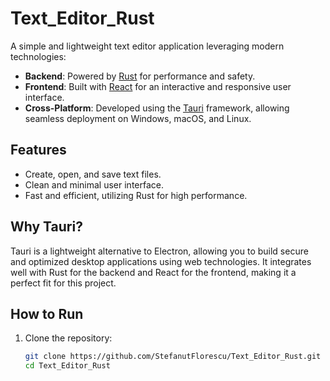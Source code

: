 # Text_Editor_Rust

A simple and lightweight text editor application leveraging modern technologies:

- **Backend**: Powered by [Rust](https://www.rust-lang.org/) for performance and safety.
- **Frontend**: Built with [React](https://reactjs.org/) for an interactive and responsive user interface.
- **Cross-Platform**: Developed using the [Tauri](https://tauri.app/) framework, allowing seamless deployment on Windows, macOS, and Linux.

## Features
- Create, open, and save text files.
- Clean and minimal user interface.
- Fast and efficient, utilizing Rust for high performance.

## Why Tauri?
Tauri is a lightweight alternative to Electron, allowing you to build secure and optimized desktop applications using web technologies. It integrates well with Rust for the backend and React for the frontend, making it a perfect fit for this project.

## How to Run
1. Clone the repository:
   ```bash
   git clone https://github.com/StefanutFlorescu/Text_Editor_Rust.git
   cd Text_Editor_Rust
